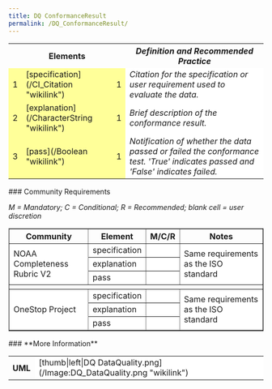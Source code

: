 ```yaml
---
title: DQ ConformanceResult
permalink: /DQ_ConformanceResult/
---
```


<table class="wikitable">
<tr>
<th colspan="3">
Elements

</th>
<th>
<i>Definition and Recommended Practice</i>

</th>
</tr>
<tr>
<td bgcolor="FFFF99">
1

</td>
<td bgcolor="FFFF99">
[specification](/CI_Citation "wikilink")

</td>
<td bgcolor="FFFF99">
1

</td>
<td bgcolor="FFFFFF">
<i>Citation for the specification or user requirement used to evaluate the data.</i>

</td>
</tr>
<tr>
<td bgcolor="FFFF99">
2

</td>
<td bgcolor="FFFF99">
[explanation](/CharacterString "wikilink")

</td>
<td bgcolor="FFFF99">
1

</td>
<td bgcolor="FFFFFF">
<i>Brief description of the conformance result.</i>

</td>
</tr>
<tr>
<td bgcolor="FFFF99">
3

</td>
<td bgcolor="FFFF99">
[pass](/Boolean "wikilink")

</td>
<td bgcolor="FFFF99">
1

</td>
<td bgcolor="FFFFFF">
<i>Notification of whether the data passed or failed the conformance test. 'True' indicates passed and 'False' indicates failed.</i>

</td>
</tr>
</table>
### Community Requirements

*M = Mandatory; C = Conditional; R = Recommended; blank cell = user discretion*

<table class="wikitable" border="1">
<tr>
<th>
Community

</th>
<th>
Element

</th>
<th>
M/C/R

</th>
<th>
Notes

</th>
</tr>
<tr bgcolor="FFFFFF" border="2">
<td rowspan="3">
NOAA Completeness Rubric V2

</td>
<td>
specification

</td>
<td align="center">
</td>
<td rowspan="3">
Same requirements as the ISO standard

</td>
</tr>
<tr bgcolor="FFFFFF">
<td>
explanation

</td>
<td align="center">
</td>
</tr>
<tr bgcolor="FFFFFF">
<td>
pass

</td>
<td align="center">
</td>
</tr>
<tr>
<th colspan="6">
</th>
</tr>
<tr bgcolor="FFFFFF" border="2">
<td rowspan="3">
OneStop Project

</td>
<td>
specification

</td>
<td align="center">
</td>
<td rowspan="3">
Same requirements as the ISO standard

</td>
</tr>
<tr bgcolor="FFFFFF">
<td>
explanation

</td>
<td align="center">
</td>
</tr>
<tr bgcolor="FFFFFF">
<td>
pass

</td>
<td align="center">
</td>
</tr>
</table>
### **More Information**

<table class="wikitable">
<tr>
<th>
UML

</th>
<td bgcolor="FFFFFF">
[thumb|left|DQ DataQuality.png](/Image:DQ_DataQuality.png "wikilink")

</td>
</tr>
</table>
